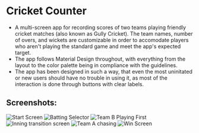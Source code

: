 # Cricket Counter

- A multi-screen app for recording scores of two teams playing friendly cricket matches (also known as Gully Cricket). The team names, number of overs, and wickets are customizable in order to accomodate players who aren't playing the standard game and meet the app's expected target.  
- The app follows Material Design throughout, with everything from the layout to the color palette being in compliance with the guidelines.  
- The app has been designed in such a way, that even the most uninitated or new users should have no trouble in using it, as most of the interaction is done through buttons with clear labels.  

## Screenshots:

![Start Screen](https://github.com/AritificialPhysics/resources/blob/main/Start%20Screen.jpg)
![Batting Selector](https://github.com/AritificialPhysics/resources/blob/main/Who%20Bats%20First.jpg)
![Team B Playing First](https://github.com/AritificialPhysics/resources/blob/main/Team%20B.jpg)
![Inning transition screen](https://github.com/AritificialPhysics/resources/blob/main/Transition%20Screen.jpg)
![Team A chasing](https://github.com/AritificialPhysics/resources/blob/main/Team%20A%20Target.jpg)
![Win Screen](https://github.com/AritificialPhysics/resources/blob/main/Win%20Screen.jpg)
